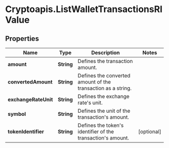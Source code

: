 # Cryptoapis.ListWalletTransactionsRIValue

## Properties

Name | Type | Description | Notes
------------ | ------------- | ------------- | -------------
**amount** | **String** | Defines the transaction amount. | 
**convertedAmount** | **String** | Defines the converted amount of the transaction as a string. | 
**exchangeRateUnit** | **String** | Defines the exchange rate&#39;s unit. | 
**symbol** | **String** | Defines the unit of the transaction&#39;s amount. | 
**tokenIdentifier** | **String** | Defines the token&#39;s identifier of the transaction&#39;s amount. | [optional] 


